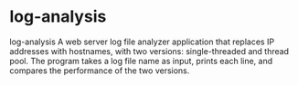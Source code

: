 # log-analysis
log-analysis
A web server log file analyzer application that replaces IP addresses with hostnames, with two versions: single-threaded and thread pool. The program takes a log file name as input, prints each line, and compares the performance of the two versions.




